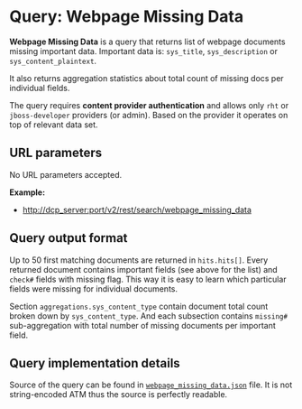 # Query: Webpage Missing Data

**Webpage Missing Data** is a query that returns list of webpage documents
missing important data. Important data is: `sys_title`, `sys_description` or
`sys_content_plaintext`.

It also returns aggregation statistics about total count of missing docs per
individual fields.

The query requires **content provider authentication** and allows only `rht`
or `jboss-developer` providers (or admin). Based on the provider it operates
on top of relevant data set.

## URL parameters

No URL parameters accepted.

**Example:**

- <http://dcp_server:port/v2/rest/search/webpage_missing_data>

## Query output format

Up to 50 first matching documents are returned in `hits.hits[]`. Every returned document contains
important fields (see above for the list) and `check#` fields with missing flag. This way it is easy
to learn which particular fields were missing for individual documents.

Section `aggregations.sys_content_type` contain document total count broken down by `sys_content_type`.
And each subsection contains `missing#` sub-aggregation with total number of missing documents per important field.

## Query implementation details

Source of the query can be found in [`webpage_missing_data.json`](webpage_missing_data.json) file.
It is not string-encoded ATM thus the source is perfectly readable.